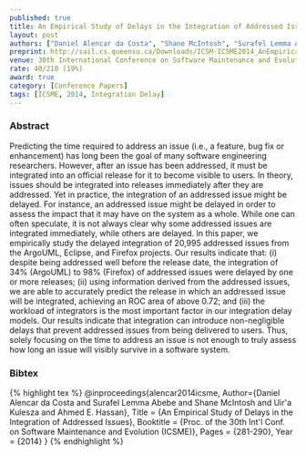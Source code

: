 ```yaml
---
published: true
title: An Empirical Study of Delays in the Integration of Addressed Issues 
layout: post
authors: ["Daniel Alencar da Costa", "Shane McIntosh", "Surafel Lemma Abebe", "Uir\u00e1 Kulesza and Ahmed E. Hassan"]
preprint: http://sail.cs.queensu.ca/Downloads/ICSM-ICSME2014_AnEmpiricalStudyOfDelaysInTheIntegrationOfAddressedIssues.pdf
venue: 30th International Conference on Software Maintenance and Evolution (ICSME 2014)
rate: 40/210 (19%)
award: true
category: [Conference Papers]
tags: [ICSME, 2014, Integration Delay]
---   
```


### Abstract 

Predicting the time required to address an issue (i.e., a feature, bug fix or
enhancement) has long been the goal of many software engineering researchers. However, after an
issue has been addressed, it must be integrated into an official release for it to become visible to
users. In theory, issues should be integrated into releases immediately after they are addressed.
Yet in practice, the integration of an addressed issue might be delayed. For instance, an addressed
issue might be delayed in order to assess the impact that it may have on the system as a whole.
While one can often speculate, it is not always clear why some addressed issues are integrated
immediately, while others are delayed. In this paper, we empirically study the delayed integration
of 20,995 addressed issues from the ArgoUML, Eclipse, and Firefox projects. Our results indicate
that: (i) despite being addressed well before the release date, the integration of 34% (ArgoUML) to
98% (Firefox) of addressed issues were delayed by one or more releases; (ii) using information
derived from the addressed issues, we are able to accurately predict the release in which an
addressed issue will be integrated, achieving an ROC area of above 0.72; and (iii) the workload of
integrators is the most important factor in our integration delay models. Our results indicate that
integration can introduce non-negligible delays that prevent addressed issues from being delivered
to users. Thus, solely focusing on the time to address an issue is not enough to truly assess how
long an issue will visibly survive in a software system. 

### Bibtex 

{% highlight tex %}
@inproceedings{alencar2014icsme,
	Author={Daniel Alencar da Costa and Surafel Lemma Abebe and Shane McIntosh and Uir\'a Kulesza and Ahmed E. Hassan},
	Title = {An Empirical Study of Delays in the Integration of Addressed Issues},
	Booktitle = {Proc. of the 30th Int'l Conf. on Software Maintenance and Evolution (ICSME)},
	Pages = {281-290},
	Year = {2014}
}
{% endhighlight %}

